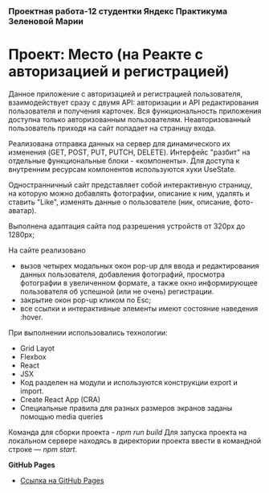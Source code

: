 ### Проектная работа-12 студентки Яндекс Практикума Зеленовой Марии

# Проект: Место (на Реакте с авторизацией и регистрацией)

Данное приложение с авторизацией и регистрацией пользователя, взаимодействует сразу с двумя API: авторизации и API редактирования пользователя и получения карточек.
Вся функциональность приложения доступна только авторизованным пользователям. Неавторизованный пользователь приходя на сайт  попадает на страницу входа.

Реализована отправка данных на сервер для динамического их изменения (GET, POST, PUT, PUTCH, DELETE). 
Интерфейс "разбит" на отдельные функциональные блоки - «компоненты». Для доступа к внутренним ресурсам компонентов используются хуки UseState.

Одностранничный сайт представляет собой интерактивную страницу, на которую можно добавлять фотографии, описание к ним, удалять и ставить "Like", изменять данные о пользователе (ник, описание, фото-аватар).

Выполнена адаптация сайта под разрешения устройств от 320px до 1280px;

На сайте реализовано
- вызов четырех модальных окон pop-up для ввода и редактирования данных пользователя, добавления фотографий, просмотра фотографии в увеличенном формате, а также окно информирующее пользователя об успешной (или не очень) регистрации.
- закрытие окон pop-up кликом по Esc;
- все ссылки и интерактивные элементы имеют состояние наведения :hover. 

При выполнении использовались технологии: 
* Grid Layot
* Flexbox
* React
* JSX
* Код разделен на модули и используются конструкции export и import.
* Create React App (CRA)
* Cпециальные правила для разных размеров экранов заданы помощью media queries

Команда для сборки проекта  - *npm run build*
Для запуска проекта на локальном сервере находясь в директории проекта ввести в командной строке — *npm start*.
 
 **GitHub Pages**

* [Ссылка на GitHub Pages](https://mariazlnva.github.io/react-mesto-auth/)
